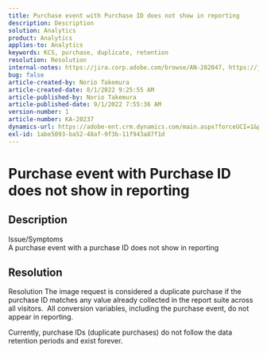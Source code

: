 ```yaml
---
title: Purchase event with Purchase ID does not show in reporting
description: Description
solution: Analytics
product: Analytics
applies-to: Analytics
keywords: KCS, purchase, duplicate, retention
resolution: Resolution
internal-notes: https://jira.corp.adobe.com/browse/AN-282047, https://jira.corp.adobe.com/browse/AN-287475
bug: false
article-created-by: Norio Takemura
article-created-date: 8/1/2022 9:25:55 AM
article-published-by: Norio Takemura
article-published-date: 9/1/2022 7:55:36 AM
version-number: 1
article-number: KA-20237
dynamics-url: https://adobe-ent.crm.dynamics.com/main.aspx?forceUCI=1&pagetype=entityrecord&etn=knowledgearticle&id=f8636eed-7b11-ed11-b83d-0022480862c6
exl-id: 1abe5093-ba52-48af-9f3b-11f943a87f1d
---
```

# Purchase event with Purchase ID does not show in reporting

## Description

Issue/Symptoms
<br>A purchase event with a purchase ID does not show in reporting


## Resolution


Resolution
The image request is considered a duplicate purchase if the purchase ID matches any value already collected in the report suite across all visitors.  All conversion variables, including the purchase event, do not appear in reporting.

Currently, purchase IDs (duplicate purchases) do not follow the data retention periods and exist forever.
